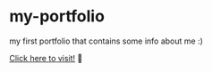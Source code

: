# my-portfolio
my first portfolio that contains some info about me :)

<a href="https://julianadesa-portfolio.netlify.app">Click here to visit!<a/> 💜

